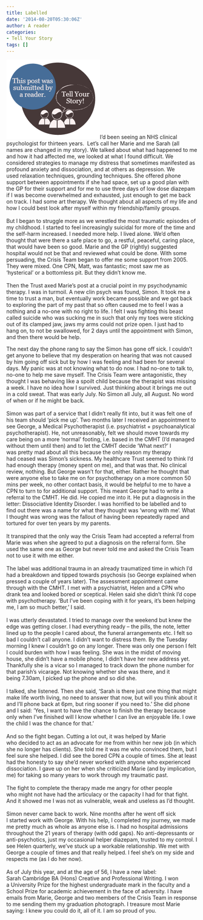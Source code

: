 ```yaml
---
title: Labelled
date: '2014-08-20T05:30:06Z'
author: A reader
categories:
- Tell Your Story
tags: []
---
```


<span style="color: #222222;"><img class="alignleft size-full wp-image-1519" src="/images/tell-your-story.png" alt="This post was submitted by a reader." width="247" height="209" /></span><span style="color: #222222;">I’d been seeing an NHS clinical psychologist for thirteen years.  </span><span style="color: #222222;">Let’s call her Marie and me Sarah (all names are changed in my </span><span style="color: #222222;">story). We talked about what had happened to me and how it had </span><span style="color: #222222;">affected me, we looked at what I found difficult. We considered </span><span style="color: #222222;">strategies to manage my distress that sometimes manifested as profound </span><span style="color: #222222;">anxiety and dissociation, and at others as depression. We used </span><span style="color: #222222;">relaxation techniques, grounding techniques. She offered phone support </span><span style="color: #222222;">between appointments if she had space, set up a good plan with the GP </span><span style="color: #222222;">for their support and for me to use three days of low dose diazepam if </span><span style="color: #222222;">I was become overwhelmed and exhausted, just enough to get me back on </span><span style="color: #222222;">track. I had some art therapy. We thought about all aspects of my life </span><span style="color: #222222;">and how I could best look after myself within my friendship/family </span><span style="color: #222222;">groups.</span><br style="color: #222222;" /><br style="color: #222222;" /><span style="color: #222222;">But I began to struggle more as we wrestled the most traumatic </span><span style="color: #222222;">episodes of my childhood. I started to feel increasingly suicidal for </span><span style="color: #222222;">more of the time and the self-harm increased. I needed more help. I </span><span style="color: #222222;">lived alone. We’d often thought that were there a safe place to go, </span><span style="color: #222222;">a restful, peaceful, caring place, that would have been so good. Marie </span><span style="color: #222222;">and the GP (rightly) suggested hospital would not be that and reviewed </span><span style="color: #222222;">what could be done. With some persuading, the Crisis Team began to </span><span style="color: #222222;">offer me some support from 2005. They were mixed. One CPN, Matt, was </span><span style="color: #222222;">fantastic; most saw me as ‘hysterical’ or a bottomless pit. But </span><span style="color: #222222;">they didn’t know me.</span><br style="color: #222222;" /> <br style="color: #222222;" /><span style="color: #222222;">Then the Trust axed Marie’s post at a crucial point in my </span><span style="color: #222222;">psychodynamic therapy. I was in turmoil. A new clin psych was found, </span><span style="color: #222222;">Simon. It took me a time to trust a man, but eventually work became </span><span style="color: #222222;">possible and we got back to exploring the part of my past that so </span><span style="color: #222222;">often caused me to feel I was a nothing and a no-one with no right to </span><span style="color: #222222;">life. I felt I was fighting this beast called suicide who was sucking </span><span style="color: #222222;">me in such that only my toes were sticking out of its clamped jaw, </span><span style="color: #222222;">jaws my arms could not prize open. I just had to hang on, to not be </span><span style="color: #222222;">swallowed, for 2 days until the appointment with Simon, and then there </span><span style="color: #222222;">would be help.</span>

<span style="color: #222222;">The next day the phone rang to say the Simon has gone off sick. I </span><span style="color: #222222;">couldn’t get anyone to believe that my desperation on hearing that </span><span style="color: #222222;">was not caused by him going off sick but by how I was feeling and had </span><span style="color: #222222;">been for several days. My panic was at not knowing what to do now. I </span><span style="color: #222222;">had no-one to talk to, no-one to help me save myself. The Crisis Team </span><span style="color: #222222;">were antagonistic, they thought I was behaving like a spoilt child </span><span style="color: #222222;">because the therapist was missing a week. I have no idea how I </span><span style="color: #222222;">survived. Just thinking about it brings me out in a cold sweat. That </span><span style="color: #222222;">was early July. No Simon all July, all August. No word of when or if </span><span style="color: #222222;">he might be back.</span><br style="color: #222222;" /><br style="color: #222222;" /><span style="color: #222222;">Simon was part of a service that I didn’t really fit into, but it </span><span style="color: #222222;">was felt one of his team should ‘pick me up’. Two months later I </span><span style="color: #222222;">received an appointment to see George, a Medical Psychotherapist (i.e. </span><span style="color: #222222;">psychiatrist + psychoanalytical psychotherapist). He, not </span><span style="color: #222222;">unreasonably, felt we should move towards my care being on a more </span><span style="color: #222222;">‘normal’ footing, i.e. based in the CMHT (I’d managed without </span><span style="color: #222222;">them until then) and to let the CMHT decide ‘What next?’ I was </span><span style="color: #222222;">pretty mad about all this because the only reason my therapy had </span><span style="color: #222222;">ceased was Simon’s sickness. My healthcare Trust seemed to think </span><span style="color: #222222;">I’d had enough therapy (money spent on me), and that was that. No </span><span style="color: #222222;">clinical review, nothing. But George wasn’t for that, either. Rather </span><span style="color: #222222;">he thought that were anyone else to take me on for psychotherapy on a </span><span style="color: #222222;">more common 50 mins per week, no other contact basis, it would be </span><span style="color: #222222;">helpful to me to have a CPN to turn to for additional support. This </span><span style="color: #222222;">meant George had to write a referral to the CMHT. He did. He copied me </span><span style="color: #222222;">into it. He put a diagnosis in the letter: Dissociative Identity </span><span style="color: #222222;">Disorder. I was horrified to be labelled and to find out there was a </span><span style="color: #222222;">name for what they thought was ‘wrong with me’. What I thought was </span><span style="color: #222222;">wrong was the fallout of having been repeatedly raped and tortured for </span><span style="color: #222222;">over ten years by my parents.</span><br style="color: #222222;" /><br style="color: #222222;" /><span style="color: #222222;">It transpired that the only way the Crisis Team had accepted a </span><span style="color: #222222;">referral from Marie was when she agreed to put a diagnosis on the </span><span style="color: #222222;">referral form. She used the same one as George but never told me and </span><span style="color: #222222;">asked the Crisis Team not to use it with me either.</span><br style="color: #222222;" /><br style="color: #222222;" /><span style="color: #222222;">The label was additional trauma in an already traumatized time in </span><span style="color: #222222;">which I’d had a breakdown and tipped towards psychosis (so George </span><span style="color: #222222;">explained when pressed a couple of years later). The assessment </span><span style="color: #222222;">appointment came through with the CMHT. I met with a psychiatrist, </span><span style="color: #222222;">Helen and a CPN who drank tea and looked bored or sceptical. Helen </span><span style="color: #222222;">said she didn’t think I’d cope with psychotherapy. ‘But I’ve </span><span style="color: #222222;">been coping with it for years, it’s been helping me, I am so much </span><span style="color: #222222;">better,’ I said.</span><br style="color: #222222;" /><br style="color: #222222;" /><span style="color: #222222;">I was utterly devastated. I tried to manage over the weekend but knew </span><span style="color: #222222;">the edge was getting closer. I had everything ready – the pills, the </span><span style="color: #222222;">note, letter lined up to the people I cared about, the funeral </span><span style="color: #222222;">arrangements etc. I felt so bad I couldn’t call anyone. I didn’t </span><span style="color: #222222;">want to distress them. By the Tuesday morning I knew I couldn’t go </span><span style="color: #222222;">on any longer. There was only one person I felt I could burden with </span><span style="color: #222222;">how I was feeling. She was in the midst of moving house, she didn’t </span><span style="color: #222222;">have a mobile phone, I didn’t have her new address yet. Thankfully </span><span style="color: #222222;">she is a vicar so I managed to track down the phone number for that </span><span style="color: #222222;">parish’s vicarage. Not knowing whether she was there, and it being </span><span class="aBn" style="color: #222222;" tabindex="0" data-term="goog_1758934780"><span class="aQJ">7.30am</span></span><span style="color: #222222;">, I picked up the phone and so did she.</span><br style="color: #222222;" /><br style="color: #222222;" /><span style="color: #222222;">I talked, she listened. Then she said, ‘Sarah is there just one </span><span style="color: #222222;">thing that might make life worth living, no need to answer that now, </span><span style="color: #222222;">but will you think about it and I’ll phone back at </span><span class="aBn" style="color: #222222;" tabindex="0" data-term="goog_1758934781"><span class="aQJ">6pm</span></span><span style="color: #222222;">, but ring </span><span style="color: #222222;">sooner if you need to.’ She did phone and I said: ‘Yes, I want to </span><span style="color: #222222;">have the chance to finish the therapy because only when I’ve </span><span style="color: #222222;">finished will I know whether I can live an enjoyable life. I owe the </span><span style="color: #222222;">child I was the chance for that.’</span><br style="color: #222222;" /><br style="color: #222222;" /><span style="color: #222222;">And so the fight began. Cutting a lot out, it was helped by Marie who </span><span style="color: #222222;">decided to act as an advocate for me from within her new job (in which </span><span style="color: #222222;">she no longer has clients). She told me it was me who convinced them, </span><span style="color: #222222;">but I feel sure she helped. I did see the bored CPN a couple of times. </span><span style="color: #222222;">She at least had the honesty to say she’d never worked with anyone </span><span style="color: #222222;">who experienced dissociation. I gave up on her when she criticized </span><span style="color: #222222;">Marie (and by implication, me) for taking so many years to work </span><span style="color: #222222;">through my traumatic past.</span><br style="color: #222222;" /><br style="color: #222222;" /><span style="color: #222222;">The fight to complete the therapy made me angry for other people who </span><span style="color: #222222;">might not have had the articulacy or the capacity I had for that </span><span style="color: #222222;">fight. And it showed me I was not as vulnerable, weak and useless as </span><span style="color: #222222;">I’d thought.</span><br style="color: #222222;" /><br style="color: #222222;" /><span style="color: #222222;">Simon never came back to work. Nine months after he went off sick I </span><span style="color: #222222;">started work with George. With his help, I completed my journey, we </span><span style="color: #222222;">made me pretty much as whole as anyone else is. I had no hospital </span><span style="color: #222222;">admissions throughout the 21 years of therapy (with odd gaps). No </span><span style="color: #222222;">anti-depressants or anti-psychotics, just my occasional helper </span><span style="color: #222222;">diazepam, trusted to my control. I see Helen quarterly, we’ve stuck </span><span style="color: #222222;">up a workable relationship. We met with George a couple of times and </span><span style="color: #222222;">that really helped. I feel she’s on my side and respects me (as I do </span><span style="color: #222222;">her now).</span><br style="color: #222222;" /><br style="color: #222222;" /><span style="color: #222222;">As of July this year, and at the age of 56, I have a new label: Sarah </span><span style="color: #222222;">Cambridge BA (Hons) Creative and Professional Writing. I won a </span><span style="color: #222222;">University Prize for the highest undergraduate mark in the faculty and </span><span style="color: #222222;">a School Prize for academic achievement in the face of adversity. I </span><span style="color: #222222;">have emails from Marie, George and two members of the Crisis Team in </span><span style="color: #222222;">response to me sending them my graduation photograph. I treasure most </span><span style="color: #222222;">Marie saying: I knew you could do it, all of it. I am so proud of you.</span>